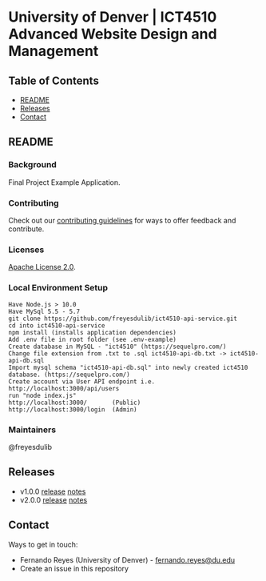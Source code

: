 # University of Denver | ICT4510 Advanced Website Design and Management

## Table of Contents

* [README](#readme)
* [Releases](#releases)
* [Contact](#contact)

## README

### Background

Final Project Example Application.  

### Contributing

Check out our [contributing guidelines](/CONTRIBUTING.md) for ways to offer feedback and contribute.

### Licenses

[Apache License 2.0](https://www.apache.org/licenses/LICENSE-2.0).


### Local Environment Setup

```
Have Node.js > 10.0 
Have MySql 5.5 - 5.7
git clone https://github.com/freyesdulib/ict4510-api-service.git
cd into ict4510-api-service
npm install (installs application dependencies)
Add .env file in root folder (see .env-example)
Create database in MySQL - "ict4510" (https://sequelpro.com/)
Change file extension from .txt to .sql ict4510-api-db.txt -> ict4510-api-db.sql
Import mysql schema "ict4510-api-db.sql" into newly created ict4510 database. (https://sequelpro.com/)
Create account via User API endpoint i.e. http://localhost:3000/api/users
run "node index.js"
http://localhost:3000/       (Public)
http://localhost:3000/login  (Admin)
```

### Maintainers

@freyesdulib

## Releases
* v1.0.0 [release]() [notes]()
* v2.0.0 [release]() [notes]()

## Contact

Ways to get in touch:

* Fernando Reyes (University of Denver) - fernando.reyes@du.edu
* Create an issue in this repository
